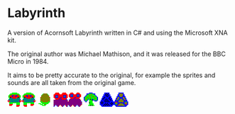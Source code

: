 Labyrinth
=========

A version of Acornsoft Labyrinth written in C# and using the Microsoft XNA kit.

The original author was Michael Mathison, and it was released for the BBC Micro in 1984.

It aims to be pretty accurate to the original, for example the sprites and sounds are all taken from the original game.

![](LabyrinthContent/Sprites/Player/PlayerDownFacing.png?raw=true)
![](LabyrinthContent/Sprites/Fruit/Acorn.png?raw=true)
![](LabyrinthContent/Sprites/Monsters/FlitterbugRed.png)
![](LabyrinthContent/Sprites/Props/Mushroom.png)
![](LabyrinthContent/Sprites/Crystal/Crystal.png)
